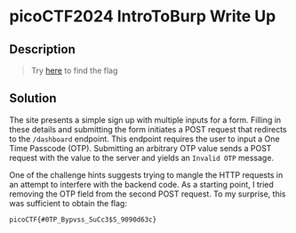 # picoCTF2024 IntroToBurp Write Up

## Description

> Try [here](http://titan.picoctf.net:60722/) to find the flag

## Solution

The site presents a simple sign up with multiple inputs for a form. Filling in these details and submitting the form initiates a POST request that redirects to the `/dashboard` endpoint. This endpoint requires the user to input a One Time Passcode (OTP). Submitting an arbitrary OTP value sends a POST request with the value to the server and yields an `Invalid OTP` message.

One of the challenge hints suggests trying to mangle the HTTP requests in an attempt to interfere with the backend code. As a starting point, I tried removing the OTP field from the second POST request. To my surprise, this was sufficient to obtain the flag:

```
picoCTF{#0TP_Bypvss_SuCc3$S_9090d63c}
```
